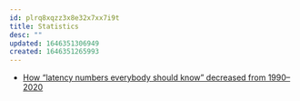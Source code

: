 ```yaml
---
id: plrq8xqzz3x8e32x7xx7i9t
title: Statistics
desc: ""
updated: 1646351306949
created: 1646351265993
---
```


- [How “latency numbers everybody should know” decreased from 1990–2020](https://colin-scott.github.io/personal_website/research/interactive_latency.html)
